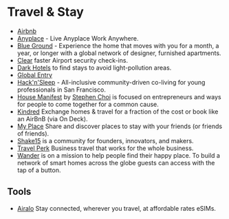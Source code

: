 # Travel & Stay

- [Airbnb](https://www.airbnb.com)
- [Anyplace](https://www.anyplace.com) - Live Anyplace Work Anywhere.
- [Blue Ground](https://www.theblueground.com) - Experience the home that moves with you for a month, a year, or longer with a global network of designer, furnished apartments.
- [Clear](https://www.clearme.com) faster Airport security check-ins.
- [Dark Hotels](https://darkhotels.co) to find stays to avoid light-pollution areas.
- [Global Entry](https://ttp.dhs.gov)
- [Hack'n'Sleep](https://hacknsleep.com) - All-inclusive community-driven co-living for young professionals in San Francisco.
- [House Manifest](https://www.manifesthouse.com) by [Stephen Choi](https://www.linkedin.com/in/stephenjhchoi/) is focused on entrepreneurs and ways for people to come together for a common cause.
- [Kindred](https://livekindred.com/) Exchange homes & travel for a fraction of the cost or book like an AirBnB (via On Deck).
- [My Place](https://myplace.co) Share and discover places to stay with your friends (or friends of friends).
- [Shake15](https://www.shack15.com) is a community for founders, innovators, and makers.
- [Travel Perk](https://www.travelperk.com) Business travel that works for the whole business.
- [Wander](https://www.wander.com) is on a mission to help people find their happy place. To build a network of smart homes across the globe guests can access with the tap of a button.

## Tools

- [Airalo](https://www.airalo.com) Stay connected, wherever you travel, at affordable rates eSIMs.